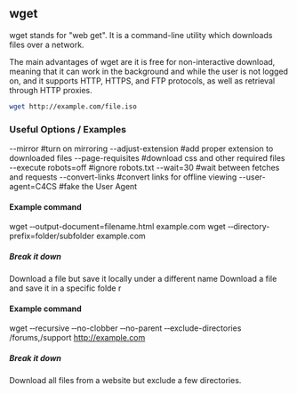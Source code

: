 ---
---

wget
-------
wget stands for "web get". It is a command-line utility which downloads files over a network.

The main advantages of wget are it is free for non-interactive download, meaning that it can work in the background and while the user is not logged on, and it supports HTTP, HTTPS, and FTP protocols, as well as retrieval through HTTP proxies.
<!-- minimal example -->
~~~ bash
wget http://example.com/file.iso
~~~

<!--more-->

### Useful Options / Examples
--mirror #turn on mirroring
--adjust-extension #add proper extension to downloaded files
--page-requisites #download css and other required files
--execute robots=off #ignore robots.txt
--wait=30 #wait between fetches and requests
--convert-links #convert links for offline viewing
--user-agent=C4CS #fake the User Agent
#### Example command
wget ‐‐output-document=filename.html example.com
wget ‐‐directory-prefix=folder/subfolder example.com

##### Break it down
Download a file but save it locally under a different name
Download a file and save it in a specific folde
r
#### Example command
wget ‐‐recursive ‐‐no-clobber ‐‐no-parent ‐‐exclude-directories /forums,/support http://example.com

##### Break it down
Download all files from a website but exclude a few directories.

